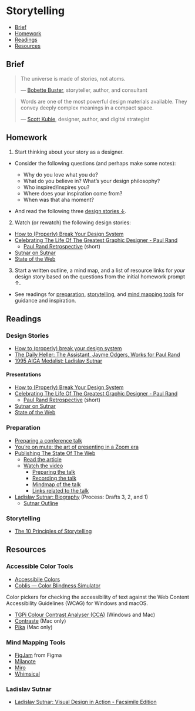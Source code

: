 # Storytelling

- [Brief](#brief)
- [Homework](#homework)
- [Readings](#Readings)
- [Resources](#Resources)

## Brief

> The universe is made of stories, not atoms.
>
> — [Bobette Buster](http://www.bobettebuster.com), storyteller, author, and consultant

> Words are one of the most powerful design materials available. They convey deeply complex meanings in a compact space.
>
> — [Scott Kubie](https://alistapart.com/article/writing-for-designers-excerpt/), designer, author, and digital strategist

## Homework

1. Start thinking about your story as a designer.

  - Consider the following questions (and perhaps make some notes):
    - Why do you love what you do?
    - What do you believe in? What’s your design philosophy?
    - Who inspired/inspires you?
    - Where does your inspiration come from?
    - When was that aha moment?

  - And read the following three [design stories ↓](#design-stories).

2. Watch (or rewatch) the following design stories:
  - [How to (Properly) Break Your Design System](https://www.adobe.com/max/2021/sessions/how-to-properly-break-your-design-system-s190.html)
  - [Celebrating The Life Of The Greatest Graphic Designer - Paul Rand](https://www.youtube.com/watch?v=L4kSCd8yt00)
    - [Paul Rand Retrospective](https://vimeo.com/640057289) (short)
  - [Sutnar on Sutnar](https://www.youtube.com/watch?v=SDLwOMPo_uA)
  - [State of the Web](https://vimeo.com/641568337)

3. Start a written outline, a mind map, and a list of resource links for *your* design story based  on the questions from the initial homework prompt ↑.
  - See readings for [preparation](#preparation), [storytelling](#storytelling-1), and [mind mapping tools](#mind-mapping-tools) for guidance and inspiration.

## Readings

### Design Stories

- [How to (properly) break your design system](https://breakyourdesignsystem.com)
- [The Daily Heller: The Assistant, Jayme Odgers, Works for Paul Rand](https://www.printmag.com/daily-heller/the-daily-heller-the-assistant-jayme-odgers-works-for-paul-rand/)
- [1995 AIGA Medalist: Ladislav Sutnar](https://epi.aiga.org/medalist-ladislavsutnar)

#### Presentations

- [How to (Properly) Break Your Design System](https://www.adobe.com/max/2021/sessions/how-to-properly-break-your-design-system-s190.html)
- [Celebrating The Life Of The Greatest Graphic Designer - Paul Rand](https://www.youtube.com/watch?v=L4kSCd8yt00)
  - [Paul Rand Retrospective](https://vimeo.com/640057289) (short)
- [Sutnar on Sutnar](https://www.youtube.com/watch?v=SDLwOMPo_uA)
- [State of the Web](https://vimeo.com/641568337)

### Preparation

- [Preparing a conference talk](https://adactio.com/journal/14363)
- [You’re on mute: the art of presenting in a Zoom era](https://blog.prototypr.io/youre-on-mute-the-art-of-presenting-in-a-zoom-era-5e1f27b89f23)
- [Publishing The State Of The Web](https://adactio.com/journal/18586)
  - [Read the article](https://adactio.com/articles/18580)
  - [Watch the video](https://vimeo.com/641568337)
      - [Preparing the talk](https://adactio.com/journal/17902)
      - [Recording the talk](https://adactio.com/journal/17934)
      - [Mindmap of the talk](https://kinopio.club/the-state-of-the-web-RNnhkYT4CBLlR17tDJR7N)
      - [Links related to the talk](https://adactio.com/journal/18038)
- [Ladislav Sutnar: Biography](https://medium.com/@yixinzho/ladislav-sutnar-biography-91329185acf4) (Process: Drafts 3, 2, and 1)
  - [Sutnar Outline](https://docs.google.com/document/d/1JuJpyHtrBFzss9TnVAGTui2SDZtqh-S3ldtOI6ic10w/)

### Storytelling

- [The 10 Principles of Storytelling](https://medium.com/do-book-company/the-10-principles-of-storytelling-67a25a026f32)

## Resources

### Accessible Color Tools

- [Accessibile Colors](https://accessible-colors.com)
- [Coblis —
Color Blindness Simulator](https://www.color-blindness.com/coblis-color-blindness-simulator/)

Color pickers for checking the accessibility of text against the Web Content Accessibility Guidelines (WCAG) for Windows and macOS.

- [TGPi Colour Contrast Analyser (CCA)](https://www.tpgi.com/color-contrast-checker/) (Windows and Mac)
- [Contraste](https://contrasteapp.com) (Mac only)
- [Pika](https://superhighfives.com/pika) (Mac only)

### Mind Mapping Tools

- [FigJam](https://www.figma.com/figjam/) from Figma
- [Milanote](https://milanote.com)
- [Miro](https://miro.com)
- [Whimsical](https://whimsical.com)

### Ladislav Sutnar

- [Ladislav Sutnar: Visual Design in Action - Facsimile Edition](https://www.kickstarter.com/projects/1204158310/ladislav-sutnar-visual-design-in-action-facsimile)
